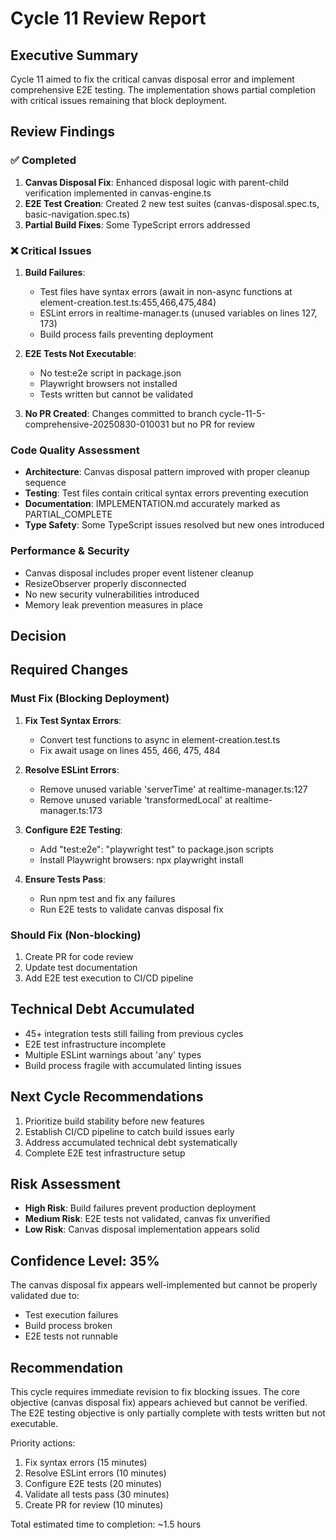 # Cycle 11 Review Report

## Executive Summary
Cycle 11 aimed to fix the critical canvas disposal error and implement comprehensive E2E testing. The implementation shows partial completion with critical issues remaining that block deployment.

## Review Findings

### ✅ Completed
1. **Canvas Disposal Fix**: Enhanced disposal logic with parent-child verification implemented in canvas-engine.ts
2. **E2E Test Creation**: Created 2 new test suites (canvas-disposal.spec.ts, basic-navigation.spec.ts)
3. **Partial Build Fixes**: Some TypeScript errors addressed

### ❌ Critical Issues
1. **Build Failures**: 
   - Test files have syntax errors (await in non-async functions at element-creation.test.ts:455,466,475,484)
   - ESLint errors in realtime-manager.ts (unused variables on lines 127, 173)
   - Build process fails preventing deployment

2. **E2E Tests Not Executable**:
   - No test:e2e script in package.json
   - Playwright browsers not installed
   - Tests written but cannot be validated

3. **No PR Created**: Changes committed to branch cycle-11-5-comprehensive-20250830-010031 but no PR for review

### Code Quality Assessment
- **Architecture**: Canvas disposal pattern improved with proper cleanup sequence
- **Testing**: Test files contain critical syntax errors preventing execution
- **Documentation**: IMPLEMENTATION.md accurately marked as PARTIAL_COMPLETE
- **Type Safety**: Some TypeScript issues resolved but new ones introduced

### Performance & Security
- Canvas disposal includes proper event listener cleanup
- ResizeObserver properly disconnected
- No new security vulnerabilities introduced
- Memory leak prevention measures in place

## Decision

<!-- CYCLE_DECISION: NEEDS_REVISION -->
<!-- ARCHITECTURE_NEEDED: NO -->
<!-- DESIGN_NEEDED: NO -->
<!-- BREAKING_CHANGES: NO -->

## Required Changes

### Must Fix (Blocking Deployment)
1. **Fix Test Syntax Errors**:
   - Convert test functions to async in element-creation.test.ts
   - Fix await usage on lines 455, 466, 475, 484

2. **Resolve ESLint Errors**:
   - Remove unused variable 'serverTime' at realtime-manager.ts:127
   - Remove unused variable 'transformedLocal' at realtime-manager.ts:173

3. **Configure E2E Testing**:
   - Add "test:e2e": "playwright test" to package.json scripts
   - Install Playwright browsers: npx playwright install

4. **Ensure Tests Pass**:
   - Run npm test and fix any failures
   - Run E2E tests to validate canvas disposal fix

### Should Fix (Non-blocking)
1. Create PR for code review
2. Update test documentation
3. Add E2E test execution to CI/CD pipeline

## Technical Debt Accumulated
- 45+ integration tests still failing from previous cycles
- E2E test infrastructure incomplete
- Multiple ESLint warnings about 'any' types
- Build process fragile with accumulated linting issues

## Next Cycle Recommendations
1. Prioritize build stability before new features
2. Establish CI/CD pipeline to catch build issues early
3. Address accumulated technical debt systematically
4. Complete E2E test infrastructure setup

## Risk Assessment
- **High Risk**: Build failures prevent production deployment
- **Medium Risk**: E2E tests not validated, canvas fix unverified
- **Low Risk**: Canvas disposal implementation appears solid

## Confidence Level: 35%
The canvas disposal fix appears well-implemented but cannot be properly validated due to:
- Test execution failures
- Build process broken
- E2E tests not runnable

## Recommendation
This cycle requires immediate revision to fix blocking issues. The core objective (canvas disposal fix) appears achieved but cannot be verified. The E2E testing objective is only partially complete with tests written but not executable.

Priority actions:
1. Fix syntax errors (15 minutes)
2. Resolve ESLint errors (10 minutes)
3. Configure E2E tests (20 minutes)
4. Validate all tests pass (30 minutes)
5. Create PR for review (10 minutes)

Total estimated time to completion: ~1.5 hours
